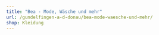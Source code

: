 ```yaml
---
title: "Bea - Mode, Wäsche und mehr"
url: /gundelfingen-a-d-donau/bea-mode-waesche-und-mehr/
shop: Kleidung
---
```


